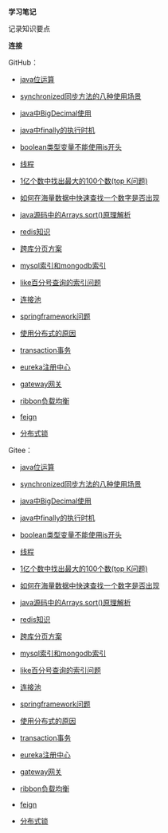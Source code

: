 **学习笔记**

记录知识要点

**连接**

GitHub：

* [java位运算](https://github.com/zjhpure/studyNotes/tree/master/src/main/java/bitCalculate/title.md)

* [synchronized同步方法的八种使用场景](https://github.com/zjhpure/studyNotes/tree/master/src/main/java/sync/title.md)

* [java中BigDecimal使用](https://github.com/zjhpure/studyNotes/tree/master/src/main/java/bigDecimal/title.md)

* [java中finally的执行时机](https://github.com/zjhpure/studyNotes/tree/master/src/main/java/tryFinally/title.md)

* [boolean类型变量不能使用is开头](https://github.com/zjhpure/studyNotes/tree/master/src/main/java/booleanVariableUse/title.md)

* [线程](https://github.com/zjhpure/studyNotes/tree/master/src/main/java/thread/title.md)

* [1亿个数中找出最大的100个数(top K问题)](https://github.com/zjhpure/studyNotes/tree/master/src/main/algorithm/topK/title.md)

* [如何在海量数据中快速查找一个数字是否出现](https://github.com/zjhpure/studyNotes/tree/master/src/main/algorithm/findNum/title.md)

* [java源码中的Arrays.sort()原理解析](https://github.com/zjhpure/studyNotes/tree/master/src/main/algorithm/sort/title.md)

* [redis知识](https://github.com/zjhpure/studyNotes/tree/master/src/main/cache/redis/title.md)

* [跨库分页方案](https://github.com/zjhpure/studyNotes/tree/master/src/main/db/acrossPage/title.md)

* [mysql索引和mongodb索引](https://github.com/zjhpure/studyNotes/tree/master/src/main/db/bIndex/title.md)

* [like百分号查询的索引问题](https://github.com/zjhpure/studyNotes/tree/master/src/main/db/likeIndex/title.md)

* [连接池](https://github.com/zjhpure/studyNotes/tree/master/src/main/db/connectionPool/title.md)

* [springframework问题](https://github.com/zjhpure/studyNotes/tree/master/src/main/spring/springframework/title.md)

* [使用分布式的原因](https://github.com/zjhpure/studyNotes/tree/master/src/main/spring/distributed/title.md)

* [transaction事务](https://github.com/zjhpure/studyNotes/tree/master/src/main/spring/transaction/title.md)

* [eureka注册中心](https://github.com/zjhpure/studyNotes/tree/master/src/main/spring/eureka/title.md)

* [gateway网关](https://github.com/zjhpure/studyNotes/tree/master/src/main/spring/gateway/title.md)

* [ribbon负载均衡](https://github.com/zjhpure/studyNotes/tree/master/src/main/spring/ribbon/title.md)

* [feign](https://github.com/zjhpure/studyNotes/tree/master/src/main/spring/feign/title.md)

* [分布式锁](https://github.com/zjhpure/studyNotes/tree/master/src/main/distributed/lock/title.md)

Gitee：

* [java位运算](https://gitee.com/zjhpure/studyNotes/tree/master/src/main/java/bitCalculate/title.md)

* [synchronized同步方法的八种使用场景](https://gitee.com/zjhpure/studyNotes/tree/master/src/main/java/sync/title.md)

* [java中BigDecimal使用](https://gitee.com/zjhpure/studyNotes/tree/master/src/main/java/bigDecimal/title.md)

* [java中finally的执行时机](https://gitee.com/zjhpure/studyNotes/tree/master/src/main/java/tryFinally/title.md)

* [boolean类型变量不能使用is开头](https://gitee.com/zjhpure/studyNotes/tree/master/src/main/java/booleanVariableUse/title.md)

* [线程](https://gitee.com/zjhpure/studyNotes/tree/master/src/main/java/thread/title.md)

* [1亿个数中找出最大的100个数(top K问题)](https://gitee.com/zjhpure/studyNotes/tree/master/src/main/algorithm/topK/title.md)

* [如何在海量数据中快速查找一个数字是否出现](https://gitee.com/zjhpure/studyNotes/tree/master/src/main/algorithm/findNum/title.md)

* [java源码中的Arrays.sort()原理解析](https://gitee.com/zjhpure/studyNotes/tree/master/src/main/algorithm/sort/title.md)

* [redis知识](https://gitee.com/zjhpure/studyNotes/tree/master/src/main/cache/redis/title.md)

* [跨库分页方案](https://gitee.com/zjhpure/studyNotes/tree/master/src/main/db/acrossPage/title.md)

* [mysql索引和mongodb索引](https://gitee.com/zjhpure/studyNotes/tree/master/src/main/db/bIndex/title.md)

* [like百分号查询的索引问题](https://gitee.com/zjhpure/studyNotes/tree/master/src/main/db/likeIndex/title.md)

* [连接池](https://gitee.com/zjhpure/studyNotes/tree/master/src/main/db/connectionPool/title.md)

* [springframework问题](https://gitee.com/zjhpure/studyNotes/tree/master/src/main/spring/springframework/title.md)

* [使用分布式的原因](https://gitee.com/zjhpure/studyNotes/tree/master/src/main/spring/distributed/title.md)

* [transaction事务](https://gitee.com/zjhpure/studyNotes/tree/master/src/main/spring/transaction/title.md)

* [eureka注册中心](https://gitee.com/zjhpure/studyNotes/tree/master/src/main/spring/eureka/title.md)

* [gateway网关](https://gitee.com/zjhpure/studyNotes/tree/master/src/main/spring/gateway/title.md)

* [ribbon负载均衡](https://gitee.com/zjhpure/studyNotes/tree/master/src/main/spring/ribbon/title.md)

* [feign](https://gitee.com/zjhpure/studyNotes/tree/master/src/main/spring/feign/title.md)

* [分布式锁](https://gitee.com/zjhpure/studyNotes/tree/master/src/main/distributed/lock/title.md)